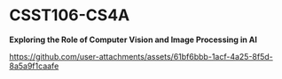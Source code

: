 # CSST106-CS4A
**Exploring the Role of Computer Vision and Image Processing in AI**

https://github.com/user-attachments/assets/61bf6bbb-1acf-4a25-8f5d-8a5a9f1caafe

